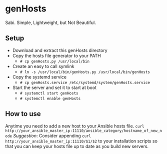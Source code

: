 # genHosts
Sabi. Simple, Lightweight, but Not Beautiful.
 
## Setup
- Download and extract this genHosts directory
- Copy the hosts file generator to your PATH
  - `# cp genHosts.py /usr/local/bin`
- Create an easy to call symlink
  - `# ln -s /usr/local/bin/genHosts.py /usr/local/bin/genHosts`
- Copy the systemd service
  - `# cp genHosts.service /etc/systemd/system/genHosts.service`
- Start the server and set it to start at boot
  - `# systemctl start genHosts`
  - `# systemctl enable genHosts`

## How to use
Anytime you need to add a new host to your Ansible hosts file.  `curl http://your_ansible_master_ip:11110/ansible_category/hostname_of_new_node`
*Suggestion*: Consider appending `curl http://your_ansible_master_ip:11110/$1/$2` to your installation scripts so that you can keep your hosts file up to date as you build new servers.
